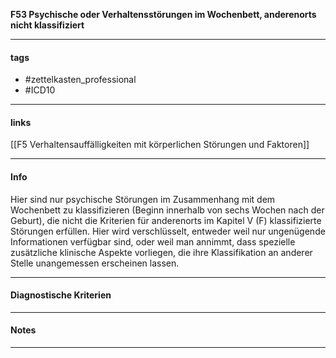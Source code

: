 __F53 Psychische oder Verhaltensstörungen im Wochenbett, anderenorts nicht klassifiziert__

___________________________________________
#### tags

- #zettelkasten_professional
- #ICD10 
___________________________________________
#### links

[[F5 Verhaltensauffälligkeiten mit körperlichen Störungen und Faktoren]]

___________________________________________
#### Info
Hier sind nur psychische Störungen im Zusammenhang mit dem Wochenbett zu klassifizieren (Beginn innerhalb von sechs Wochen nach der Geburt), die nicht die Kriterien für anderenorts im Kapitel V (F) klassifizierte Störungen erfüllen. Hier wird verschlüsselt, entweder weil nur ungenügende Informationen verfügbar sind, oder weil man annimmt, dass spezielle zusätzliche klinische Aspekte vorliegen, die ihre Klassifikation an anderer Stelle unangemessen erscheinen lassen.
___________________________________________
#### Diagnostische Kriterien

___________________________________________
#### Notes

___________________________________________

